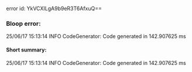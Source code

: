 error id: YkVCXILgA9b9eR3T6AfxuQ==
### Bloop error:

25/06/17 15:13:14 INFO CodeGenerator: Code generated in 142.907625 ms
#### Short summary: 

25/06/17 15:13:14 INFO CodeGenerator: Code generated in 142.907625 ms